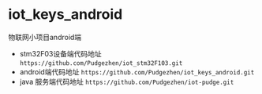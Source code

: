 # iot_keys_android
物联网小项目android端

* stm32F03设备端代码地址
  `https://github.com/Pudgezhen/iot_stm32F103.git`
* android端代码地址
  `https://github.com/Pudgezhen/iot_keys_android.git`
* java 服务端代码地址
  `https://github.com/Pudgezhen/iot-pudge.git`
